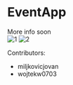 # EventApp <br />
More info soon <br/>
![1](https://user-images.githubusercontent.com/33324211/109402230-6003af00-7954-11eb-9b00-77ac307a5d49.PNG)
![2](https://user-images.githubusercontent.com/33324211/109402231-642fcc80-7954-11eb-8956-1dba88674d90.PNG )

Contributors:
- miljkovicjovan
- wojtekw0703
